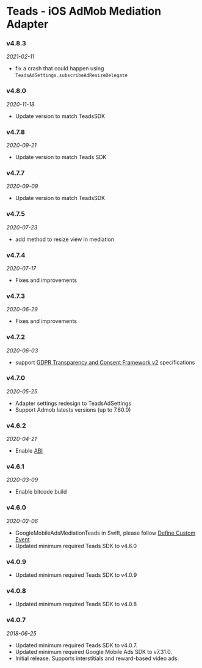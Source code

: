 # Teads - iOS AdMob Mediation Adapter

### v4.8.3
_2021-02-11_
- fix a crash that could happen using `TeadsAdSettings.subscribeAdResizeDelegate`

### v4.8.0
_2020-11-18_
- Update version to match TeadsSDK

### v4.7.8
_2020-09-21_
 - Update version to match Teads SDK

### v4.7.7
_2020-09-09_
- Update version to match TeadsSDK

### v4.7.5
_2020-07-23_
- add method to resize view in mediation

### v4.7.4
_2020-07-17_
- Fixes and improvements

### v4.7.3
_2020-06-29_
- Fixes and improvements

### v4.7.2
_2020-06-03_
- support [GDPR Transparency and Consent Framework v2](https://github.com/InteractiveAdvertisingBureau/GDPR-Transparency-and-Consent-Framework/blob/master/TCFv2/IAB%20Tech%20Lab%20-%20CMP%20API%20v2.md) specifications

### v4.7.0
_2020-05-25_
- Adapter settings redesign to TeadsAdSettings
- Support Admob latests versions (up to 7.60.0)

### v4.6.2
_2020-04-21_
- Enable [ABI](https://swift.org/blog/abi-stability-and-more/)

### v4.6.1
_2020-03-09_
- Enable bitcode build

### v4.6.0
_2020-02-06_
- GoogleMobileAdsMediationTeads in Swift, please follow [Define Custom Event](https://support.teads.tv/support/solutions/articles/36000166678-admob-google-ad-manager#defining_a_custom_event)
- Updated minimum required Teads SDK to v4.6.0

### v4.0.9
- Updated minimum required Teads SDK to v4.0.9

### v4.0.8
- Updated minimum required Teads SDK to v4.0.8

### v4.0.7
_2018-06-25_
- Updated minimum required Teads SDK to v4.0.7.
- Updated minimum required Google Mobile Ads SDK to v7.31.0.
- Initial release. Supports interstitials and reward-based video ads.
